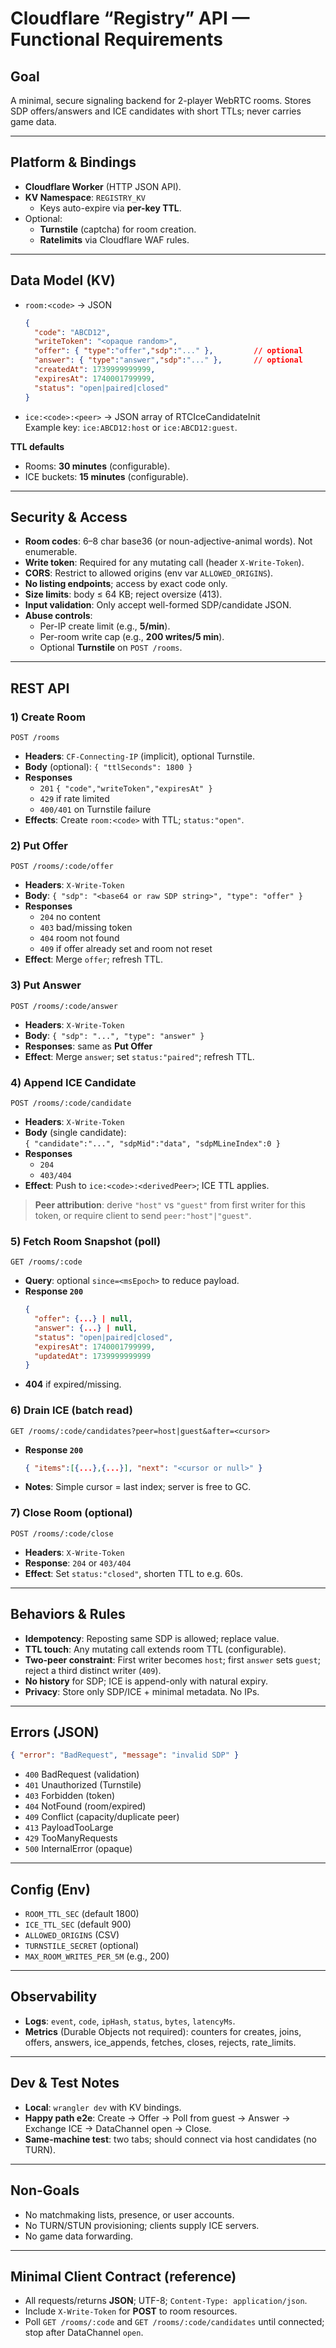 # Cloudflare “Registry” API — Functional Requirements

## Goal
A minimal, secure signaling backend for 2-player WebRTC rooms. Stores SDP offers/answers and ICE candidates with short TTLs; never carries game data.

---

## Platform & Bindings
- **Cloudflare Worker** (HTTP JSON API).
- **KV Namespace**: `REGISTRY_KV`  
  - Keys auto-expire via **per-key TTL**.
- Optional:
  - **Turnstile** (captcha) for room creation.
  - **Ratelimits** via Cloudflare WAF rules.

---

## Data Model (KV)
- `room:<code>` → JSON  
  ```json
  {
    "code": "ABCD12",
    "writeToken": "<opaque random>",
    "offer": { "type":"offer","sdp":"..." },         // optional
    "answer": { "type":"answer","sdp":"..." },       // optional
    "createdAt": 1739999999999,
    "expiresAt": 1740001799999,
    "status": "open|paired|closed"
  }
  ```
- `ice:<code>:<peer>` → JSON array of RTCIceCandidateInit  
  Example key: `ice:ABCD12:host` or `ice:ABCD12:guest`.

**TTL defaults**
- Rooms: **30 minutes** (configurable).
- ICE buckets: **15 minutes** (configurable).

---

## Security & Access
- **Room codes**: 6–8 char base36 (or noun-adjective-animal words). Not enumerable.
- **Write token**: Required for any mutating call (header `X-Write-Token`).
- **CORS**: Restrict to allowed origins (env var `ALLOWED_ORIGINS`).
- **No listing endpoints**; access by exact code only.
- **Size limits**: body ≤ 64 KB; reject oversize (413).
- **Input validation**: Only accept well-formed SDP/candidate JSON.
- **Abuse controls**:
  - Per-IP create limit (e.g., **5/min**).
  - Per-room write cap (e.g., **200 writes/5 min**).
  - Optional **Turnstile** on `POST /rooms`.

---

## REST API

### 1) Create Room
`POST /rooms`
- **Headers**: `CF-Connecting-IP` (implicit), optional Turnstile.
- **Body** (optional): `{ "ttlSeconds": 1800 }`
- **Responses**
  - `201` `{ "code","writeToken","expiresAt" }`
  - `429` if rate limited
  - `400/401` on Turnstile failure
- **Effects**: Create `room:<code>` with TTL; `status:"open"`.

### 2) Put Offer
`POST /rooms/:code/offer`
- **Headers**: `X-Write-Token`
- **Body**: `{ "sdp": "<base64 or raw SDP string>", "type": "offer" }`
- **Responses**
  - `204` no content
  - `403` bad/missing token
  - `404` room not found
  - `409` if offer already set and room not reset
- **Effect**: Merge `offer`; refresh TTL.

### 3) Put Answer
`POST /rooms/:code/answer`
- **Headers**: `X-Write-Token`
- **Body**: `{ "sdp": "...", "type": "answer" }`
- **Responses**: same as **Put Offer**
- **Effect**: Merge `answer`; set `status:"paired"`; refresh TTL.

### 4) Append ICE Candidate
`POST /rooms/:code/candidate`
- **Headers**: `X-Write-Token`
- **Body** (single candidate):  
  `{ "candidate":"...", "sdpMid":"data", "sdpMLineIndex":0 }`
- **Responses**
  - `204`
  - `403/404`
- **Effect**: Push to `ice:<code>:<derivedPeer>`; ICE TTL applies.

> **Peer attribution**: derive `"host"` vs `"guest"` from first writer for this token, or require client to send `peer:"host"|"guest"`.

### 5) Fetch Room Snapshot (poll)
`GET /rooms/:code`
- **Query**: optional `since=<msEpoch>` to reduce payload.
- **Response `200`**
  ```json
  {
    "offer": {...} | null,
    "answer": {...} | null,
    "status": "open|paired|closed",
    "expiresAt": 1740001799999,
    "updatedAt": 1739999999999
  }
  ```
- **404** if expired/missing.

### 6) Drain ICE (batch read)
`GET /rooms/:code/candidates?peer=host|guest&after=<cursor>`
- **Response `200`**
  ```json
  { "items":[{...},{...}], "next": "<cursor or null>" }
  ```
- **Notes**: Simple cursor = last index; server is free to GC.

### 7) Close Room (optional)
`POST /rooms/:code/close`
- **Headers**: `X-Write-Token`
- **Response**: `204` or `403/404`
- **Effect**: Set `status:"closed"`, shorten TTL to e.g. 60s.

---

## Behaviors & Rules
- **Idempotency**: Reposting same SDP is allowed; replace value.
- **TTL touch**: Any mutating call extends room TTL (configurable).
- **Two-peer constraint**: First writer becomes `host`; first `answer` sets `guest`; reject a third distinct writer (`409`).
- **No history** for SDP; ICE is append-only with natural expiry.
- **Privacy**: Store only SDP/ICE + minimal metadata. No IPs.

---

## Errors (JSON)
```json
{ "error": "BadRequest", "message": "invalid SDP" }
```
- `400` BadRequest (validation)
- `401` Unauthorized (Turnstile)
- `403` Forbidden (token)
- `404` NotFound (room/expired)
- `409` Conflict (capacity/duplicate peer)
- `413` PayloadTooLarge
- `429` TooManyRequests
- `500` InternalError (opaque)

---

## Config (Env)
- `ROOM_TTL_SEC` (default 1800)
- `ICE_TTL_SEC` (default 900)
- `ALLOWED_ORIGINS` (CSV)
- `TURNSTILE_SECRET` (optional)
- `MAX_ROOM_WRITES_PER_5M` (e.g., 200)

---

## Observability
- **Logs**: `event`, `code`, `ipHash`, `status`, `bytes`, `latencyMs`.
- **Metrics** (Durable Objects not required): counters for creates, joins, offers, answers, ice_appends, fetches, closes, rejects, rate_limits.

---

## Dev & Test Notes
- **Local**: `wrangler dev` with KV bindings.
- **Happy path e2e**: Create → Offer → Poll from guest → Answer → Exchange ICE → DataChannel open → Close.
- **Same-machine test**: two tabs; should connect via host candidates (no TURN).

---

## Non-Goals
- No matchmaking lists, presence, or user accounts.
- No TURN/STUN provisioning; clients supply ICE servers.
- No game data forwarding.

---

## Minimal Client Contract (reference)
- All requests/returns **JSON**; UTF-8; `Content-Type: application/json`.
- Include `X-Write-Token` for **POST** to room resources.
- Poll `GET /rooms/:code` and `GET /rooms/:code/candidates` until connected; stop after DataChannel `open`.
